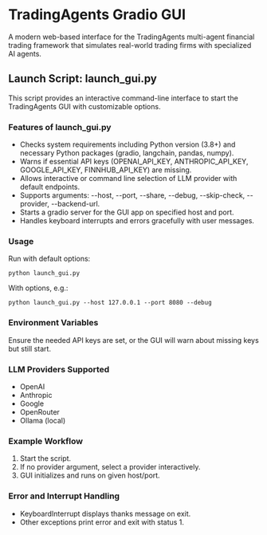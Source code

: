 # TradingAgents Gradio GUI

A modern web-based interface for the TradingAgents multi-agent financial trading framework that simulates real-world trading firms with specialized AI agents.


## Launch Script: launch_gui.py

This script provides an interactive command-line interface to start the TradingAgents GUI with customizable options.

### Features of launch_gui.py

- Checks system requirements including Python version (3.8+) and necessary Python packages (gradio, langchain, pandas, numpy).
- Warns if essential API keys (OPENAI_API_KEY, ANTHROPIC_API_KEY, GOOGLE_API_KEY, FINNHUB_API_KEY) are missing.
- Allows interactive or command line selection of LLM provider with default endpoints.
- Supports arguments: --host, --port, --share, --debug, --skip-check, --provider, --backend-url.
- Starts a gradio server for the GUI app on specified host and port.
- Handles keyboard interrupts and errors gracefully with user messages.

### Usage

Run with default options:
```
python launch_gui.py
```

With options, e.g.:
```
python launch_gui.py --host 127.0.0.1 --port 8080 --debug
```

### Environment Variables

Ensure the needed API keys are set, or the GUI will warn about missing keys but still start.

### LLM Providers Supported

- OpenAI
- Anthropic
- Google
- OpenRouter
- Ollama (local)

### Example Workflow

1. Start the script.
2. If no provider argument, select a provider interactively.
3. GUI initializes and runs on given host/port.

### Error and Interrupt Handling

- KeyboardInterrupt displays thanks message on exit.
- Other exceptions print error and exit with status 1.
